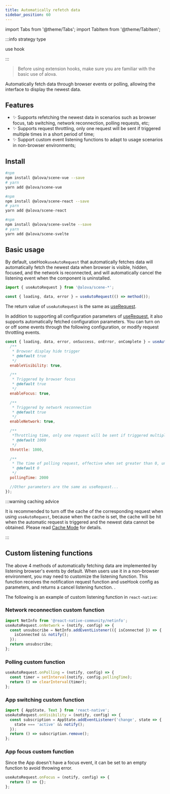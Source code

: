 ```yaml
---
title: Automatically refetch data
sidebar_position: 60
---
```


import Tabs from '@theme/Tabs';
import TabItem from '@theme/TabItem';

:::info strategy type

use hook

:::

> Before using extension hooks, make sure you are familiar with the basic use of alova.

Automatically fetch data through browser events or polling, allowing the interface to display the newest data.

## Features

- ✨ Supports refetching the newest data in scenarios such as browser focus, tab switching, network reconnection, polling requests, etc;
- ✨ Supports request throttling, only one request will be sent if triggered multiple times in a short period of time;
- ✨ Support custom event listening functions to adapt to usage scenarios in non-browser environments;

## Install

<Tabs groupId="framework">
<TabItem value="1" label="vue composition">

```bash
#npm
npm install @alova/scene-vue --save
# yarn
yarn add @alova/scene-vue

```

</TabItem>
<TabItem value="2" label="react">

```bash
#npm
npm install @alova/scene-react --save
# yarn
yarn add @alova/scene-react

```

</TabItem>

<TabItem value="3" label="svelte">

```bash
#npm
npm install @alova/scene-svelte --save
# yarn
yarn add @alova/scene-svelte

```

</TabItem>
</Tabs>

## Basic usage

By default, useHook`useAutoRequest` that automatically fetches data will automatically fetch the newest data when browser is visible, hidden, focused, and the network is reconnected, and will automatically cancel the listening event when the component is uninstalled.

```javascript
import { useAutoRequest } from '@alova/scene-*';

const { loading, data, error } = useAutoRequest(() => method());
```

The return value of `useAutoRequest` is the same as [useRequest](/api/core-hooks#userequest).

In addition to supporting all configuration parameters of [useRequest](/api/core-hooks#userequest), it also supports automatically fetched configuration parameters. You can turn on or off some events through the following configuration, or modify request throttling events.

```javascript
const { loading, data, error, onSuccess, onError, onComplete } = useAutoRequest(() => method(), {
  /**
   * Browser display hide trigger
   * @default true
   */
  enableVisibility: true,

  /**
   * Triggered by browser focus
   * @default true
   */
  enableFocus: true,

  /**
   * Triggered by network reconnection
   * @default true
   */
  enableNetwork: true,

  /**
   *Throttling time, only one request will be sent if triggered multiple times within a certain period, unit ms
   * @default 1000
   */
  throttle: 1000,

  /**
   * The time of polling request, effective when set greater than 0, unit ms
   * @default 0
   */
  pollingTime: 2000

  //Other parameters are the same as useRequest...
});
```

:::warning caching advice

It is recommended to turn off the cache of the corresponding request when using `useAutoRequest`, because when the cache is set, the cache will be hit when the automatic request is triggered and the newest data cannot be obtained. Please read [Cache Mode](/tutorial/cache/mode) for details.

:::

## Custom listening functions

The above 4 methods of automatically fetching data are implemented by listening browser's events by default. When users use it in a non-browser environment, you may need to customize the listening function. This function receives the notification request function and useHook config as parameters, and returns a cancel listening function.
.

The following is an example of custom listening function in `react-native`:

### Network reconnection custom function

```javascript
import NetInfo from '@react-native-community/netinfo';
useAutoRequest.onNetwork = (notify, config) => {
  const unsubscribe = NetInfo.addEventListener(({ isConnected }) => {
    isConnected && notify();
  });
  return unsubscribe;
};
```

### Polling custom function

```javascript
useAutoRequest.onPolling = (notify, config) => {
  const timer = setInterval(notify, config.pollingTime);
  return () => clearInterval(timer);
};
```

### App switching custom function

```javascript
import { AppState, Text } from 'react-native';
useAutoRequest.onVisibility = (notify, config) => {
  const subscription = AppState.addEventListener('change', state => {
    state === 'active' && notify();
  });
  return () => subscription.remove();
};
```

### App focus custom function

Since the App doesn't have a focus event, it can be set to an empty function to avoid throwing error.

```javascript
useAutoRequest.onFocus = (notify, config) => {
  return () => {};
};
```
